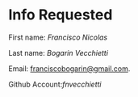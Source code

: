 Info Requested
===============

First name: *Francisco Nicolas* 

Last name: *Bogarin Vecchietti*

Email: [franciscobogarin@gmail.com](mailto:franciscobogarin@gmail.com).

Github Account:*fnvecchietti*